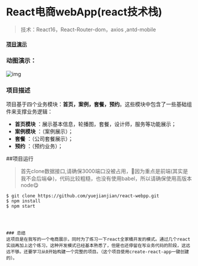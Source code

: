 ﻿# React电商webApp(react技术栈)

> 技术：React16，React-Router-dom，axios ,antd-mobile

#### [项目演示](http://w.youshihui.com.cn/build/#/)

### 动图演示：

![img](https://github.com/yuejianjian/react-webpp/blob/master/1111.gif)
### 项目描述
项目基于四个业务模块：**首页，案例，套餐，预约**。这些模块中包含了一些基础组件来支撑业务逻辑：
- **首页模块** ：展示基本信息，轮播图，套餐，设计师，服务等功能展示；
- **案例模块** ：（案例展示）；
- **套餐** ：（公司套餐展示）；
- **预约** ：（预约业务）；

##项目运行
>首先clone数据接口,请确保3000端口没被占用，🙈因为重点是前端(其实是我不会后端😂)，代码比较粗糙，也没有使用babel，所以请确保使用高版本node😋

```
$ git clone https://github.com/yuejianjian/react-webpp.git
$ npm install
$ npm start




### 总结
这项目是在我写的一个电商展示，同时为了练习一下react全家桶开发的模式。通过几个react实战再加上这个练习，这种开发模式已经基本熟悉了，但是也还停留在写业务代码的阶段，这远远不够。还要学习从0开始构建一个完整的项目。（这个项目使用create-react-app一键创建的）。

